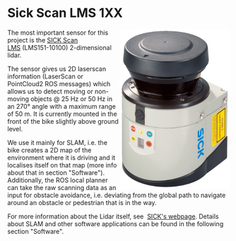 # Sick Scan LMS 1XX

<img align="right" src="https://github.com/Roboy/autonomous_driving/blob/wiki-material/wiki-material/overview/sick_lidar.png" width="250">

The most important sensor for this project is the [SICK Scan LMS](https://www.sick.com/de/en/detection-and-ranging-solutions/2d-lidar-sensors/lms1xx/lms111-10100/p/p109842) (LMS151-10100) 2-dimensional lidar. 

The sensor gives us 2D laserscan information (LaserScan or PointCloud2 ROS messages) which allows us to detect moving or non-moving objects @ 25 Hz or 50 Hz in an 270° angle with a maximum range of 50 m. It is currently mounted in the front of the bike slightly above ground level. 

We use it mainly for SLAM, i.e. the bike creates a 2D map of the environment where it is driving and it localises itself on that map (more info about that in section "Software"). Additionally, the ROS local planner can take the raw scanning data as an input for obstacle avoidance, i.e. deviating from the global path to navigate around an obstacle or pedestrian that is in the way. 

For more information about the Lidar itself, see  [SICK's webpage](https://www.sick.com/us/en/detection-and-ranging-solutions/2d-lidar-sensors/lms1xx/lms151-10100/p/p141840). Details about SLAM and other software applications can be found in the following section "Software".
